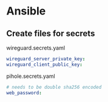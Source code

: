 # Ansible

## Create files for secrets

wireguard.secrets.yaml

```yaml
wireguard_server_private_key:
wireguard_client_public_key:
```

pihole.secrets.yaml

```yaml
# needs to be double sha256 encoded
web_password:
```

